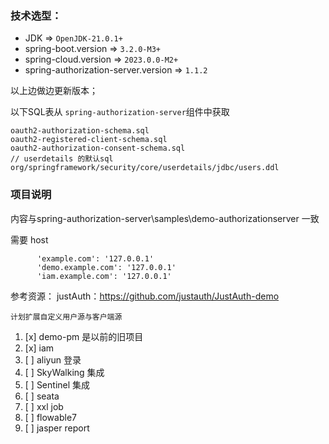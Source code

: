 
### 技术选型：

- JDK => `OpenJDK-21.0.1+`
- spring-boot.version => `3.2.0-M3+`
- spring-cloud.version => `2023.0.0-M2+`
- spring-authorization-server.version => `1.1.2`

以上边做边更新版本；


以下SQL表从 `spring-authorization-server`组件中获取

    oauth2-authorization-schema.sql
    oauth2-registered-client-schema.sql
    oauth2-authorization-consent-schema.sql
    // userdetails 的默认sql
    org/springframework/security/core/userdetails/jdbc/users.ddl

### 项目说明
内容与spring-authorization-server\samples\demo-authorizationserver 一致

需要 host 

          'example.com': '127.0.0.1'
          'demo.example.com': '127.0.0.1'
          'iam.example.com': '127.0.0.1'


参考资源：
justAuth：https://github.com/justauth/JustAuth-demo

    计划扩展自定义用户源与客户端源

1. [x] demo-pm 是以前的旧项目
3. [x] iam
4. [ ] aliyun 登录
5. [ ] SkyWalking 集成
6. [ ] Sentinel 集成
7. [ ] seata
8. [ ] xxl job
9. [ ] flowable7
10. [ ] jasper report
